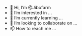 - 👋 Hi, I’m @Jibofarm
- 👀 I’m interested in ...
- 🌱 I’m currently learning ...
- 💞️ I’m looking to collaborate on ...
- 📫 How to reach me ...

<!---
Jibofarm/Jibofarm is a ✨ special ✨ repository because its `README.md` (this file) appears on your GitHub profile.
You can click the Preview link to take a look at your changes.
--->
